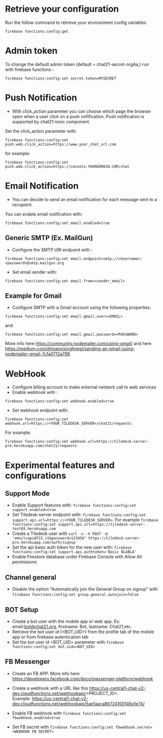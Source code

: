 
# Retrieve your configuration
Run the follow command to retrieve your environment config variables 
```
firebase functions:config:get
``` 

# Admin token
To change the default admin token (default = chat21-secret-orgAa,) run with firebase functions :
```
firebase functions:config:set secret.token=MYSECRET
```

# Push Notification
* With click_action parameter you can choose which page the browser open when a user click on a push nofification. Push notification is supported by chat21-ionic component.

Set the click_action parameter with: 
```
firebase functions:config:set push.web.click_action=https://www.your_chat_url.com
``` 
for example:  
```
firebase functions:config:set push.web.click_action=https://console.YOURDOMAIN.COM/chat
```

# Email Notification
* You can decide to send an email notification for each message sent to a recupient. 

You can enable email notification with: 
```
firebase functions:config:set email.enabled=true
```

## Generic SMTP (Ex. MailGun)
* Configure the SMTP URI endpoint with : 
```
firebase functions:config:set email.endpoint=smtp://<Username>:<password>@smtp.mailgun.org
``` 

* Set email sender with: 
```
firebase functions:config:set email.from=<sender_email>
```

## Example for Gmail
* Configure SMTP with a Gmail account using the following properties: 
```
firebase functions:config:set email.gmail.user=<EMAIL>
``` 
and 
```
firebase functions:config:set email.gmail.password=<PASSWORD>
```

More info here https://community.nodemailer.com/using-gmail/ and here https://medium.com/@manojsinghnegi/sending-an-email-using-nodemailer-gmail-7cfa0712a799

# WebHook

* Configure billing account to make external network call to web services
* Enable webhook with :
```
firebase functions:config:set webhook.enabled=true
```
* Set webhook endpoint with:
```
firebase functions:config:set webhook.url=https://<YOUR_TILEDESK_SERVER>/chat21/requests
```
For example: 
```
firebase functions:config:set webhook.url=https://tiledesk-server-pre.herokuapp.com/chat21/requests
```




# Experimental features and configurations

## Support Mode
* Enable Support features with: ```firebase functions:config:set support.enabled=true```
* Set Tiledesk-server endpoint with: ```firebase functions:config:set support.api.url=https://<YOUR_TILEDESK_SERVER>```. For example 
```firebase functions:config:set support.api.url=https://tiledesk-server-test03.herokuapp.com```
* Create a Tiledesk user with ```curl -v -X POST -d 'email=api@f21.it&password=123456' https://tiledesk-server-pre.herokuapp.com/auth/signup```
* Set the api basic auth token for the new user with: ```firebase functions:config:set support.api.authtoken='Basic BLABLA'```
* Enable Firestore database under Firebase Console with Allow All permissions

## Channel general

* Disable the option "Automatically join the General Group on signup" with ```firebase functions:config:set group.general.autojoin=false```

## BOT Setup
* Create a bot user with the mobile app or web app. Ex: email:bot@chat21.org, firstname: Bot, lastname: Chat21,etc.
* Retrieve the bot user id (<BOT_UID>) from the profile tab of the mobile app or from firebase autentication tab
* Set the bot user id <BOT_UID> parameter with ```firebase functions:config:set bot.uid=<BOT_UID>```

## FB Messenger
* Create an FB APP. More info here https://developers.facebook.com/docs/messenger-platform/webhook
* Create a webhook with a URL like this https://us-central1-chat-v2-dev.cloudfunctions.net/webhookapi/<PROJECT_ID>.  
    Example: https://us-central1-chat-v2-dev.cloudfunctions.net/webhookapi/5ae1aaca86724100146e1e74/

* Enable FB webhook with ```firebase functions:config:set fbwebhook.enabled=true```
* Set FB secret with ```firebase functions:config:set fbwebhook.secret=<WEBHOOK FB SECRET>```
